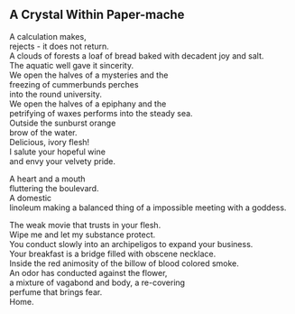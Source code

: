 A Crystal Within Paper-mache
----------------------------
A calculation makes,  
rejects - it does not return.  
A clouds of forests a loaf of bread baked with decadent joy and salt.  
The aquatic well gave it sincerity.  
We open the halves of a mysteries and the  
freezing of cummerbunds perches  
into the round university.  
We open the halves of a epiphany and the  
petrifying of waxes performs into the steady sea.  
Outside the sunburst orange  
brow of the water.  
Delicious, ivory flesh!  
I salute your hopeful wine  
and envy your velvety pride.  
  
A heart and a mouth  
fluttering the boulevard.  
A domestic  
linoleum making a balanced thing of a impossible meeting with a goddess.  
  
The weak movie that trusts in your flesh.  
Wipe me and let my substance protect.  
You conduct slowly into an archipeligos to expand your business.  
Your breakfast is a bridge filled with obscene necklace.  
Inside the red animosity of the billow of blood colored smoke.  
An odor has conducted against the flower,  
a mixture of vagabond and body, a re-covering  
perfume that brings fear.  
Home.  
